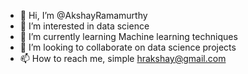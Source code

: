 - 👋 Hi, I’m @AkshayRamamurthy
- 👀 I’m interested in data science
- 🌱 I’m currently learning Machine learning techniques
- 💞️ I’m looking to collaborate on data science projects
- 📫 How to reach me, simple hrakshay@gmail.com

<!---
AkshayRamamurthy/AkshayRamamurthy is a ✨ special ✨ repository because its `README.md` (this file) appears on your GitHub profile.
You can click the Preview link to take a look at your changes.
--->
